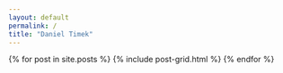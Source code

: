 ```yaml
---
layout: default
permalink: /
title: "Daniel Timek"
---
```


<div class="tiles">
{% for post in site.posts %}
	{% include post-grid.html %}
{% endfor %}
</div><!-- /.tiles -->
